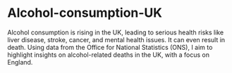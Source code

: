 # Alcohol-consumption-UK
Alcohol consumption is rising in the UK, leading to serious health risks like liver disease, stroke, cancer, and mental health issues. It can even result in death. Using data from the Office for National Statistics (ONS), I aim to highlight insights on alcohol-related deaths in the UK, with a focus on England.
